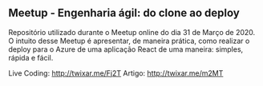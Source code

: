 ## Meetup - Engenharia ágil: do clone ao deploy

Repositório utilizado durante o Meetup online do dia 31 de Março de 2020. O intuito desse Meetup é apresentar, de maneira prática, como realizar o deploy para o Azure de uma aplicação React de uma maneira: simples, rápida e fácil.

Live Coding: http://twixar.me/Fj2T
Artigo: http://twixar.me/m2MT

